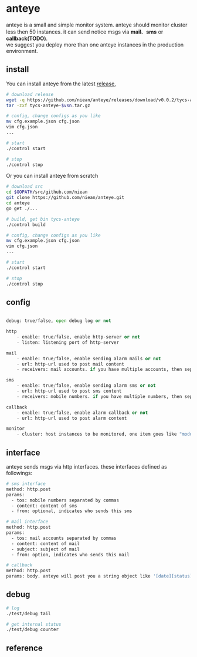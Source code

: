 # anteye
anteye is a small and simple monitor system. anteye should monitor cluster less then 50 instances. it can send notice msgs via **mail**、**sms** or **callback(TODO)**.  
we suggest you deploy more than one anteye instances in the production environment.

## install

You can install anteye from the latest [release](https://github.com/niean/anteye/releases/download/v0.0.2/tycs-anteye-0.0.2.tar.gz),

```bash
# download release
wget -q https://github.com/niean/anteye/releases/download/v0.0.2/tycs-anteye-0.0.2.tar.gz
tar -zxf tycs-anteye-$vsn.tar.gz

# config, change configs as you like
mv cfg.example.json cfg.json
vim cfg.json
...

# start
./control start

# stop
./control stop

```

Or you can install anteye from scratch

```bash
# download src
cd $GOPATH/src/github.com/niean
git clone https://github.com/niean/anteye.git
cd anteye
go get ./...

# build, get bin tycs-anteye
./control build

# config, change configs as you like
mv cfg.example.json cfg.json
vim cfg.json
...

# start
./control start

# stop
./control stop

```

## config
```python

debug: true/false, open debug log or not

http
    - enable: true/false, enable http-server or not
    - listen: listening port of http-server

mail 
    - enable: true/false, enable sending alarm mails or not
    - url: http-url used to post mail content
    - receivers: mail accounts. if you have multiple accounts, then separate them by commas. eg. "a@gmail.com,b@yahoo.com"

sms
    - enable: true/false, enable sending alarm sms or not
    - url: http-url used to post sms content
    - receivers: mobile numbers. if you have multiple numbers, then separate them by commas. eg. "18001163876,13811685233"

callback
    - enable: true/false, enable alarm callback or not
    - url: http-url used to post alarm content

monitor
    - cluster: host instances to be monitored, one item goes like "module,hostname:port/health/url"
```

## interface
anteye sends msgs via http interfaces. these interfaces defined as followings:

```bash
# sms interface
method: http.post
params:
  - tos: mobile numbers separated by commas
  - content: content of sms
  - from: optional, indicates who sends this sms 

# mail interface
method: http.post
params:
  - tos: mail accounts separated by commas
  - content: content of mail
  - subject: subject of mail
  - from: option, indicates who sends this mail

# callback
method: http.post
params: body. anteye will post you a string object like '[date][status][err.cnt][instance]', eg. [2015-07-02 08:40:30][err][8][task,127.0.0.1:16269/health]

```

## debug
```bash
# log
./test/debug tail

# get internal status
./test/debug counter

```

## reference
